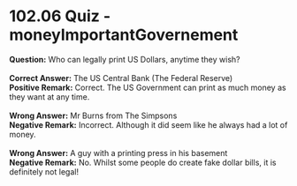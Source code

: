 # 102.06 Quiz - moneyImportantGovernement

**Question:** Who can legally print US Dollars, anytime they wish?\
\
**Correct Answer:** The US Central Bank (The Federal Reserve)\
**Positive Remark:** Correct. The US Government can print as much money as they want at any time.\
\
**Wrong Answer:** Mr Burns from The Simpsons\
**Negative Remark:** Incorrect. Although it did seem like he always had a lot of money.\
\
**Wrong Answer:** A guy with a printing press in his basement\
**Negative Remark:** No. Whilst some people do create fake dollar bills, it is definitely not legal!
